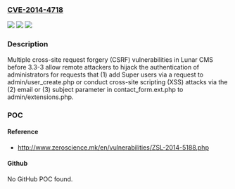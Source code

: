 ### [CVE-2014-4718](https://cve.mitre.org/cgi-bin/cvename.cgi?name=CVE-2014-4718)
![](https://img.shields.io/static/v1?label=Product&message=n%2Fa&color=blue)
![](https://img.shields.io/static/v1?label=Version&message=n%2Fa&color=blue)
![](https://img.shields.io/static/v1?label=Vulnerability&message=n%2Fa&color=brighgreen)

### Description

Multiple cross-site request forgery (CSRF) vulnerabilities in Lunar CMS before 3.3-3 allow remote attackers to hijack the authentication of administrators for requests that (1) add Super users via a request to admin/user_create.php or conduct cross-site scripting (XSS) attacks via the (2) email or (3) subject parameter in contact_form.ext.php to admin/extensions.php.

### POC

#### Reference
- http://www.zeroscience.mk/en/vulnerabilities/ZSL-2014-5188.php

#### Github
No GitHub POC found.


